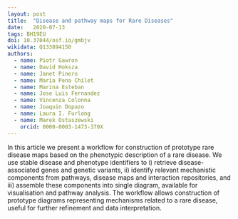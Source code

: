 ```yaml
---
layout: post
title:  "Disease and pathway maps for Rare Diseases"
date:   2020-07-13
tags: BH19EU
doi: 10.37044/osf.io/gmbjv
wikidata: Q133894150
authors:
  - name: Piotr Gawron
  - name: David Hoksza
  - name: Janet Pinero
  - name: Maria Pena Chilet
  - name: Marina Esteban
  - name: Jose Luis Fernandez
  - name: Vincenza Colonna
  - name: Joaquin Dopazo
  - name: Laura I. Furlong
  - name: Marek Ostaszewski
    orcid: 0000-0003-1473-370X
---
```


In this article we present a workflow for construction of prototype rare disease maps based on the phenotypic description of a rare disease. We use stable disease and phenotype identifiers to i) retrieve disease-associated genes and genetic variants, ii) identify relevant mechanistic components from pathways, disease maps and interaction repositories, and iii) assemble these components into single diagram, available for visualisation and pathway analysis. The workflow allows construction of prototype diagrams representing mechanisms related to a rare disease, useful for further refinement and data interpretation.

